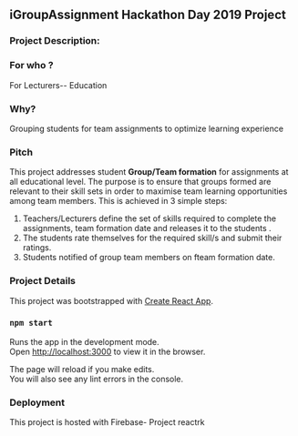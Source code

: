 ## iGroupAssignment Hackathon Day 2019 Project

### Project Description: 

###  For who ? 
For Lecturers-- Education

### Why? 
Grouping students for team assignments  to optimize learning experience


### Pitch
This project addresses student **Group/Team formation** for assignments at all educational level.
The purpose is to ensure that groups formed are relevant to their skill sets in order to maximise team learning opportunities among team members.
This is achieved in 3 simple steps:
1. Teachers/Lecturers define the set of skills required to complete the assignments, team formation date and releases it to the students . 
2. The students rate themselves for the required skill/s and submit their ratings.
3. Students notified of group team members on fteam formation date. 

### Project Details
This project was bootstrapped with [Create React App](https://github.com/facebook/create-react-app).

### `npm start`

Runs the app in the development mode.<br>
Open [http://localhost:3000](http://localhost:3000) to view it in the browser.

The page will reload if you make edits.<br>
You will also see any lint errors in the console.

### Deployment

This project is hosted with Firebase- Project reactrk
